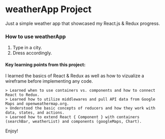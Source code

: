 # weatherApp Project

Just a simple weather app that showcased my React.js & Redux progress.

### How to use weatherApp

1. Type in a city. 
2. Dress accordingly.

#### Key learning points from this project:
I learned the basics of React & Redux as well as how to vizualize a wireframe before implementing any code.

```
> Learned when to use containers vs. components and how to connect React to Redux.
> Learned how to utilize middlewares and pull API data from Google Maps and openweathermap.org.
> Understood the basic concepts of reducers and how they work with data, states, and actions.
> Learned how to extend React { Component } with containers (searchBar, weatherList) and components (googleMaps, Chart).
```

Enjoy!
